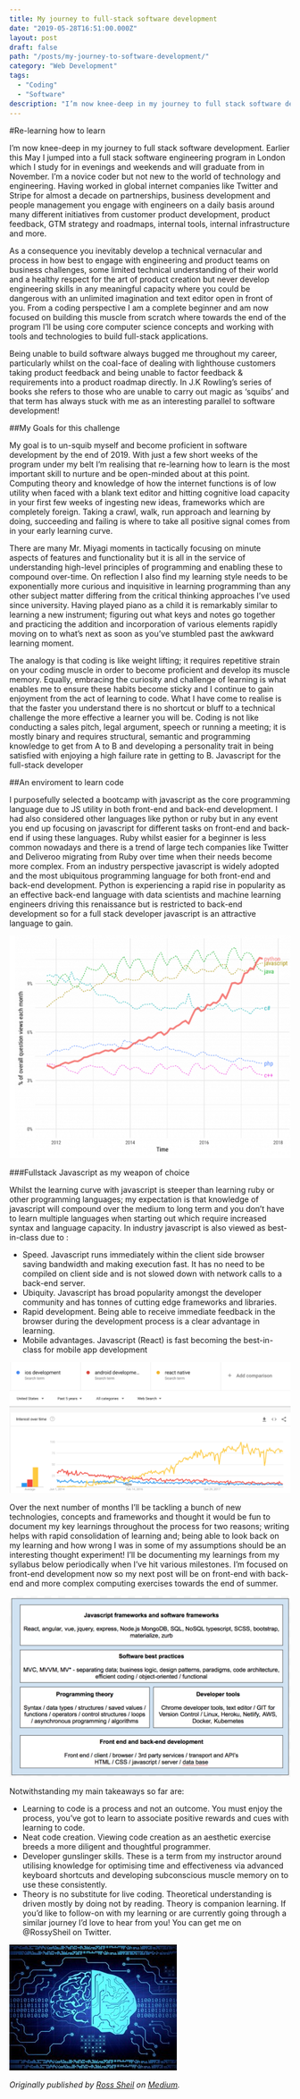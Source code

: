```yaml
---
title: My journey to full-stack software development
date: "2019-05-28T16:51:00.000Z"
layout: post
draft: false
path: "/posts/my-journey-to-software-development/" 
category: "Web Development"
tags:
  - "Coding"
  - "Software"
description: "I’m now knee-deep in my journey to full stack software development. Earlier this May I jumped into a full stack software engineering program in London which I study for in evenings and weekends and will graduate from in November. I’m a novice coder but not new to the world of technology and engineering. Having worked in global internet companies like Twitter and Stripe for almost a decade on partnerships, business development and people management you engage with engineers on a daily basis around many different initiatives from customer product development, product feedback, GTM strategy and roadmaps, internal tools, internal infrastructure and more."
---
```


#Re-learning how to learn 

I’m now knee-deep in my journey to full stack software development. Earlier this May I jumped into a full stack software engineering program in London which I study for in evenings and weekends and will graduate from in November. I’m a novice coder but not new to the world of technology and engineering. Having worked in global internet companies like Twitter and Stripe for almost a decade on partnerships, business development and people management you engage with engineers on a daily basis around many different initiatives from customer product development, product feedback, GTM strategy and roadmaps, internal tools, internal infrastructure and more.

As a consequence you inevitably develop a technical vernacular and process in how best to engage with engineering and product teams on business challenges, some limited technical understanding of their world and a healthy respect for the art of product creation but never develop engineering skills in any meaningful capacity where you could be dangerous with an unlimited imagination and text editor open in front of you. From a coding perspective I am a complete beginner and am now focused on building this muscle from scratch where towards the end of the program I’ll be using core computer science concepts and working with tools and technologies to build full-stack applications.

Being unable to build software always bugged me throughout my career, particularly whilst on the coal-face of dealing with lighthouse customers taking product feedback and being unable to factor feedback & requirements into a product roadmap directly. In J.K Rowling’s series of books she refers to those who are unable to carry out magic as ‘squibs’ and that term has always stuck with me as an interesting parallel to software development!

##My Goals for this challenge

My goal is to un-squib myself and become proficient in software development by the end of 2019. With just a few short weeks of the program under my belt I’m realising that re-learning how to learn is the most important skill to nurture and be open-minded about at this point. Computing theory and knowledge of how the internet functions is of low utility when faced with a blank text editor and hitting cognitive load capacity in your first few weeks of ingesting new ideas, frameworks which are completely foreign. Taking a crawl, walk, run approach and learning by doing, succeeding and failing is where to take all positive signal comes from in your early learning curve.

There are many Mr. Miyagi moments in tactically focusing on minute aspects of features and functionality but it is all in the service of understanding high-level principles of programming and enabling these to compound over-time. On reflection I also find my learning style needs to be exponentially more curious and inquisitive in learning programming than any other subject matter differing from the critical thinking approaches I’ve used since university. Having played piano as a child it is remarkably similar to learning a new instrument; figuring out what keys and notes go together and practicing the addition and incorporation of various elements rapidly moving on to what’s next as soon as you’ve stumbled past the awkward learning moment.

The analogy is that coding is like weight lifting; it requires repetitive strain on your coding muscle in order to become proficient and develop its muscle memory. Equally, embracing the curiosity and challenge of learning is what enables me to ensure these habits become sticky and I continue to gain enjoyment from the act of learning to code. What I have come to realise is that the faster you understand there is no shortcut or bluff to a technical challenge the more effective a learner you will be. Coding is not like conducting a sales pitch, legal argument, speech or running a meeting; it is mostly binary and requires structural, semantic and programming knowledge to get from A to B and developing a personality trait in being satisfied with enjoying a high failure rate in getting to B.
Javascript for the full-stack developer

##An enviroment to learn code

I purposefully selected a bootcamp with javascript as the core programming language due to JS utility in both front-end and back-end development. I had also considered other languages like python or ruby but in any event you end up focusing on javascript for different tasks on front-end and back-end if using these languages. Ruby whilst easier for a beginner is less common nowadays and there is a trend of large tech companies like Twitter and Deliveroo migrating from Ruby over time when their needs become more complex. From an industry perspective javascript is widely adopted and the most ubiquitous programming language for both front-end and back-end development. Python is experiencing a rapid rise in popularity as an effective back-end language with data scientists and machine learning engineers driving this renaissance but is restricted to back-end development so for a full stack developer javascript is an attractive language to gain.

![python_java.jpg](./python_java.jpg)

###Fullstack Javascript as my weapon of choice

Whilst the learning curve with javascript is steeper than learning ruby or other programming languages; my expectation is that knowledge of javascript will compound over the medium to long term and you don’t have to learn multiple languages when starting out which require increased syntax and language capacity. In industry javascript is also viewed as best-in-class due to :

* Speed. Javascript runs immediately within the client side browser saving bandwidth and making execution fast. It has no need to be compiled on client side and is not slowed down with network calls to a back-end server.
* Ubiquity. Javascript has broad popularity amongst the developer community and has tonnes of cutting edge frameworks and libraries.
* Rapid development. Being able to receive immediate feedback in the browser during the development process is a clear advantage in learning.
* Mobile advantages. Javascript (React) is fast becoming the best-in-class for mobile app development

![ios-popularity-image.jpg](./ios-popularity-image.jpg)

Over the next number of months I’ll be tackling a bunch of new technologies, concepts and frameworks and thought it would be fun to document my key learnings throughout the process for two reasons; writing helps with rapid consolidation of learning and; being able to look back on my learning and how wrong I was in some of my assumptions should be an interesting thought experiment!
I’ll be documenting my learnings from my syllabus below periodically when I’ve hit various milestones. I’m focused on front-end development now so my next post will be on front-end with back-end and more complex computing exercises towards the end of summer.

![fullstack-framework.jpg](./fullstack-framework.jpg)

Notwithstanding my main takeaways so far are:

* Learning to code is a process and not an outcome. You must enjoy the process, you’ve got to learn to associate positive rewards and cues with learning to code.
* Neat code creation. Viewing code creation as an aesthetic exercise breeds a more diligent and thoughtful programmer.
* Developer gunslinger skills. These is a term from my instructor around utilising knowledge for optimising time and effectiveness via advanced keyboard shortcuts and developing subconscious muscle memory on to use these consistently.
* Theory is no substitute for live coding. Theoretical understanding is driven mostly by doing not by reading. Theory is companion learning.
If you’d like to follow-on with my learning or are currently going through a similar journey I’d love to hear from you! You can get me on @RossySheil on Twitter.

![brain-java-image.jpg](./brain-java-image.jpg)

*Originally published by [Ross Sheil](http://rossysheil.com/) on [Medium](https://medium.com/rossysheil/).*
